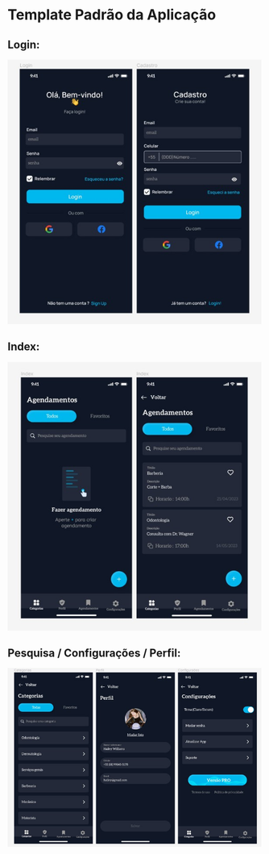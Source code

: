 # Template Padrão da Aplicação

<h2>Login:</h2>

<div>
<img src="img/Template.jpg" alt="">
</div>

<h2>Index:</h2>

<div>
<img src="img/Template2.jpg" alt="">
</div>

<h2>Pesquisa / Configurações / Perfil:</h2>

<div>
<img src="img/Template3.jpg" alt="">
</div>
